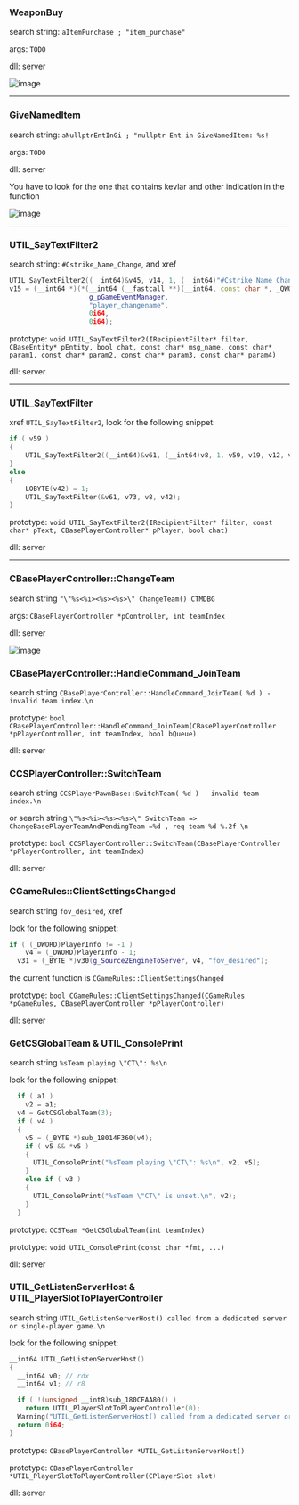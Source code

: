 ### WeaponBuy
search string: `aItemPurchase ; "item_purchase"`

args: `TODO`

dll: server

![image](https://github.com/Salvatore-Als/cs2-signature-list/assets/58212852/b12fea36-db7d-441b-9280-111aafac94c6)

---

### GiveNamedItem
search string: `aNullptrEntInGi ; "nullptr Ent in GiveNamedItem: %s!`

args: `TODO`

dll: server

You have to look for the one that contains kevlar and other indication in the function

![image](https://github.com/Salvatore-Als/cs2-signature-list/assets/58212852/926e26df-2156-4d1c-8b2d-640c20c41c91)

---

### UTIL_SayTextFilter2
search string: `#Cstrike_Name_Change`, and xref

```cpp
UTIL_SayTextFilter2((__int64)&v45, v14, 1, (__int64)"#Cstrike_Name_Change", v10, &v51, 0i64, 0i64);
v15 = (__int64 *)(*(__int64 (__fastcall **)(__int64, const char *, _QWORD, _QWORD))(*(_QWORD *)g_pGameEventManager + 48i64))(
                    g_pGameEventManager,
                    "player_changename",
                    0i64,
                    0i64);
```

prototype: `void UTIL_SayTextFilter2(IRecipientFilter* filter, CBaseEntity* pEntity, bool chat, const char* msg_name, const char* param1, const char* param2, const char* param3, const char* param4)`

dll: server

---

### UTIL_SayTextFilter
xref `UTIL_SayTextFilter2`, look for the following snippet:

```cpp
if ( v59 )
{
    UTIL_SayTextFilter2((__int64)&v61, (__int64)v8, 1, v59, v19, v12, v60, 0i64);
}
else
{
    LOBYTE(v42) = 1;
    UTIL_SayTextFilter(&v61, v73, v8, v42);
}
```

prototype: `void UTIL_SayTextFilter2(IRecipientFilter* filter, const char* pText, CBasePlayerController* pPlayer, bool chat)`

dll: server

---

### CBasePlayerController::ChangeTeam
search string `"\"%s<%i><%s><%s>\" ChangeTeam() CTMDBG`

args: `CBasePlayerController *pController, int teamIndex`

dll: server

![image](https://github.com/Salvatore-Als/cs2-signature-list/assets/58212852/164f1a0e-73b8-48a6-a05e-8ac91c15177d)

### CBasePlayerController::HandleCommand_JoinTeam
search string `CBasePlayerController::HandleCommand_JoinTeam( %d ) - invalid team index.\n`

prototype: `bool CBasePlayerController::HandleCommand_JoinTeam(CBasePlayerController *pPlayerController, int teamIndex, bool bQueue)`

dll: server

### CCSPlayerController::SwitchTeam
search string `CCSPlayerPawnBase::SwitchTeam( %d ) - invalid team index.\n`

or search string `\"%s<%i><%s><%s>\" SwitchTeam => ChangeBasePlayerTeamAndPendingTeam =%d , req team %d %.2f \n`

prototype: `bool CCSPlayerController::SwitchTeam(CBasePlayerController *pPlayerController, int teamIndex)`

dll: server

### CGameRules::ClientSettingsChanged
search string `fov_desired`, xref

look for the following snippet:
```cpp
if ( (_DWORD)PlayerInfo != -1 )
    v4 = (_DWORD)PlayerInfo - 1;
  v31 = (_BYTE *)v30(g_Source2EngineToServer, v4, "fov_desired");
```

the current function is `CGameRules::ClientSettingsChanged`

prototype: `bool CGameRules::ClientSettingsChanged(CGameRules *pGameRules, CBasePlayerController *pPlayerController)`

dll: server

### GetCSGlobalTeam & UTIL_ConsolePrint
search string `%sTeam playing \"CT\": %s\n`

look for the following snippet:
```cpp
  if ( a1 )
    v2 = a1;
  v4 = GetCSGlobalTeam(3);
  if ( v4 )
  {
    v5 = (_BYTE *)sub_18014F360(v4);
    if ( v5 && *v5 )
    {
      UTIL_ConsolePrint("%sTeam playing \"CT\": %s\n", v2, v5);
    }
    else if ( v3 )
    {
      UTIL_ConsolePrint("%sTeam \"CT\" is unset.\n", v2);
    }
  }
```

prototype: `CCSTeam *GetCSGlobalTeam(int teamIndex)`

prototype: `void UTIL_ConsolePrint(const char *fmt, ...)`

dll: server

### UTIL_GetListenServerHost & UTIL_PlayerSlotToPlayerController
search string `UTIL_GetListenServerHost() called from a dedicated server or single-player game.\n`

look for the following snippet:
```cpp
__int64 UTIL_GetListenServerHost()
{
  __int64 v0; // rdx
  __int64 v1; // r8

  if ( !(unsigned __int8)sub_180CFAA80() )
    return UTIL_PlayerSlotToPlayerController(0);
  Warning("UTIL_GetListenServerHost() called from a dedicated server or single-player game.\n", v0, v1);
  return 0i64;
}
```

prototype: `CBasePlayerController *UTIL_GetListenServerHost()`

prototype: `CBasePlayerController *UTIL_PlayerSlotToPlayerController(CPlayerSlot slot)`

dll: server